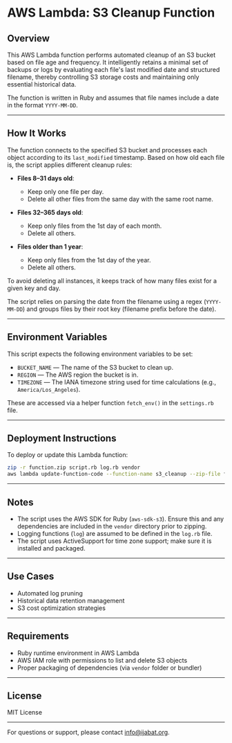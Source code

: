 # AWS Lambda: S3 Cleanup Function

## Overview

This AWS Lambda function performs automated cleanup of an S3 bucket based on file age and frequency. It intelligently retains a minimal set of backups or logs by evaluating each file's last modified date and structured filename, thereby controlling S3 storage costs and maintaining only essential historical data.

The function is written in Ruby and assumes that file names include a date in the format `YYYY-MM-DD`.

---

## How It Works

The function connects to the specified S3 bucket and processes each object according to its `last_modified` timestamp. Based on how old each file is, the script applies different cleanup rules:

* **Files 8–31 days old**:

  * Keep only one file per day.
  * Delete all other files from the same day with the same root name.

* **Files 32–365 days old**:

  * Keep only files from the 1st day of each month.
  * Delete all others.

* **Files older than 1 year**:

  * Keep only files from the 1st day of the year.
  * Delete all others.

To avoid deleting all instances, it keeps track of how many files exist for a given key and day.

The script relies on parsing the date from the filename using a regex (`YYYY-MM-DD`) and groups files by their root key (filename prefix before the date).

---

## Environment Variables

This script expects the following environment variables to be set:

* `BUCKET_NAME` — The name of the S3 bucket to clean up.
* `REGION` — The AWS region the bucket is in.
* `TIMEZONE` — The IANA timezone string used for time calculations (e.g., `America/Los_Angeles`).

These are accessed via a helper function `fetch_env()` in the `settings.rb` file.

---

## Deployment Instructions

To deploy or update this Lambda function:

```bash
zip -r function.zip script.rb log.rb vendor
aws lambda update-function-code --function-name s3_cleanup --zip-file fileb://function.zip
```

---

## Notes

* The script uses the AWS SDK for Ruby (`aws-sdk-s3`). Ensure this and any dependencies are included in the `vendor` directory prior to zipping.
* Logging functions (`log`) are assumed to be defined in the `log.rb` file.
* The script uses ActiveSupport for time zone support; make sure it is installed and packaged.

---

## Use Cases

* Automated log pruning
* Historical data retention management
* S3 cost optimization strategies

---

## Requirements

* Ruby runtime environment in AWS Lambda
* AWS IAM role with permissions to list and delete S3 objects
* Proper packaging of dependencies (via `vendor` folder or bundler)

---

## License

MIT License

---

For questions or support, please contact info@ijabat.org.
